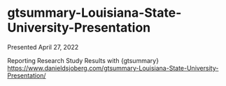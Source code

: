 # gtsummary-Louisiana-State-University-Presentation

Presented April 27, 2022

Reporting Research Study Results with {gtsummary}
https://www.danieldsjoberg.com/gtsummary-Louisiana-State-University-Presentation/